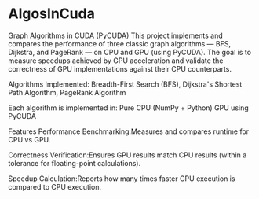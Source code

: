 # AlgosInCuda
Graph Algorithms in CUDA (PyCUDA)
This project implements and compares the performance of three classic graph algorithms — BFS, Dijkstra, and PageRank — on CPU and GPU (using PyCUDA).
The goal is to measure speedups achieved by GPU acceleration and validate the correctness of GPU implementations against their CPU counterparts.

Algorithms Implemented: Breadth-First Search (BFS), Dijkstra's Shortest Path Algorithm, PageRank Algorithm

Each algorithm is implemented in:
Pure CPU (NumPy + Python)
GPU using PyCUDA

Features
Performance Benchmarking:Measures and compares runtime for CPU vs GPU.

Correctness Verification:Ensures GPU results match CPU results (within a tolerance for floating-point calculations).

Speedup Calculation:Reports how many times faster GPU execution is compared to CPU execution.
